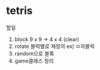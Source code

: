 # tetris

할일

1. block 9 x 9 -> 4 x 4 (clear)
2. rotate 블럭별로 재정의 ex) ㅁ자블럭
3. random으로 블록
4. game클래스 정리